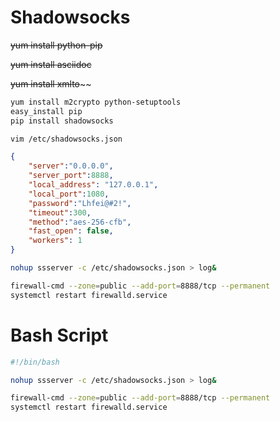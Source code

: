 # Shadowsocks



~~yum install python-pip~~


~~yum install asciidoc~~

~~yum install xmlto~~~~


```sh
yum install m2crypto python-setuptools
easy_install pip
pip install shadowsocks
```


```sh
vim /etc/shadowsocks.json
```

```json
{
    "server":"0.0.0.0",
    "server_port":8888,
    "local_address": "127.0.0.1",
    "local_port":1080,
    "password":"Lhfei@#2!",
    "timeout":300,
    "method":"aes-256-cfb",
    "fast_open": false,
    "workers": 1
}
```

```sh
nohup ssserver -c /etc/shadowsocks.json > log&
```

```sh
firewall-cmd --zone=public --add-port=8888/tcp --permanent
systemctl restart firewalld.service
```

# Bash Script

```sh
#!/bin/bash

nohup ssserver -c /etc/shadowsocks.json > log&

firewall-cmd --zone=public --add-port=8888/tcp --permanent
systemctl restart firewalld.service
```

